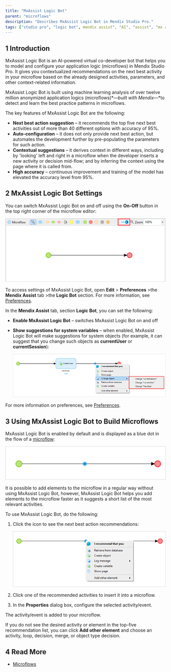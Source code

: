 ```yaml
---
title: "MxAssist Logic Bot"
parent: "microflows"
description: "Describes MxAssist Logic Bot in Mendix Studio Pro."
tags: ["studio pro", "logic bot", mendix assist", "AI", "assist", "mx assist"]
---
```


## 1 Introduction 

MxAssist Logic Bot is an AI-powered virtual co-developer bot that helps you to model and configure your application logic (microflows) in Mendix Studio Pro. It gives you contextualized recommendations on the next best activity in your microflow based on the already designed activities, parameters, and other context-related information. 

MxAssist Logic Bot is built using machine learning analysis of over twelve million anonymized application logics (microflows)*—*built with Mendix*—*to detect and learn the best practice patterns in microflows.

The key features of MxAssist Logic Bot are the following: 

* **Next best action suggestion** – it recommends the top five next best activities out of more than 40 different options with accuracy of 95%. 
* **Auto-configuration** – it does not only provide next best action, but automates the development further by pre-populating the parameters for such action.
* **Contextual  suggestions** – it derives context in different ways, including by 'looking' left and right in a microflow when the developer inserts a new activity or decision mid-flow; and by inferring the context using the page where it is called from.  
* **High accuracy** – continuous improvement and training of the model has elevated the accuracy level from 95%.

## 2 MxAssist Logic Bot Settings

You can switch MxAssist Logic Bot on and off using the **On-Off** button in the top right corner of the microflow editor:

![On-Off-Button](attachments/mx-assist-logic-bot/mx-assist-on-off-button.png)

To access settings of MxAssist Logic Bot, open **Edit** > **Preferences** >the **Mendix Assist** tab >the **Logic Bot** section. For more information, see [Preferences](preferences-dialog).

In the **Mendix Assist** tab, section **Logic Bot**, you can set the following: 

* **Enable MxAssist Logic Bot** – switches MxAssist Logic Bot on and off

* **Show suggestions for system variables** – when enabled, MxAssist Logic Bot will make suggestions for system objects (for example, it can suggest that you change such objects as **currentUser** or **currentSession**):

  ![Suggestions for System Variables](attachments/mx-assist-logic-bot/mx-assist-system-variables.png)

For more information on preferences, see [Preferences](preferences-dialog).


## 3 Using MxAssist Logic Bot to Build Microflows

MxAssist Logic Bot is enabled by default and is displayed as a blue dot in the flow of a [microflow](microflows):

![Logic Bot Icon](attachments/mx-assist-logic-bot/mendix-assist-icon.png)

It is possible to add elements to the microflow in a regular way without using MxAssist Logic Bot, however, MxAssist Logic Bot helps you add elements to the microflow faster as it suggests a short list of the most relevant activities. 

To use MxAssist Logic Bot, do the following:

1. Click the icon to see the next best action recommendations:

    ![Logic Bot Recommendations](attachments/mx-assist-logic-bot/mx-assist-recommendations.png)

2. Click one of the recommended activities to insert it into a microflow.

3. In the **Properties** dialog box, configure the selected activity/event.

The activity/event is added to your microflow.

If you do not see the desired activity or element in the top-five recommendation list, you can click **Add other element** and choose an activity, loop, decision, merge, or object type decision.

## 4 Read More

* [Microflows](microflows)
